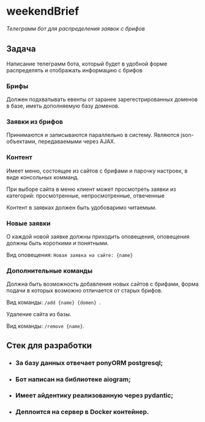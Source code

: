 # weekendBrief

###### Телеграмм бот для распределения заявок с брифов

## Задача 
Написание телеграмм бота, который будет в удобной форме распределять и отображать информацию с брифов

### Брифы
Должен подхватывать евенты от заранее зарегестрированных доменов в базе, иметь дополняемую базу доменов.

### Заявки из брифов

Принимаются и записываются параллельно в систему. Являются json-объектами, передаваемыми через AJAX.
### Контент
Имеет меню, состоящее из сайтов с брифами и парочку настроек, в виде консольных комманд.

При выборе сайта в меню клиент может просмотреть заявки из категорий: просмотренные, непросмотренные, отвеченные

Контент в заявках должен быть удобоваримо читаемым.

### Новые заявки
О каждой новой заявке должны приходить оповещения, оповещения должны быть короткими и понятными.

Вид оповещения: `Новая заявка на сайте: {name}`

### Дополнительные команды

Должна быть возможность добавления новых сайтов с брифами, форма подачи в которых возможно отличается от старых брифов.

Вид команды:  `/add {name} {domen} `.

Удаление сайта из базы.

Вид команды:  `/remove {name}`.

## Стек для разработки
* ### За базу данных отвечает ponyORM postgresql;
* ### Бот написан на библиотеке aiogram;
* ### Имеет айдентику реализованную через pydantic;
* ### Деплоится на сервер в Docker контейнер.
